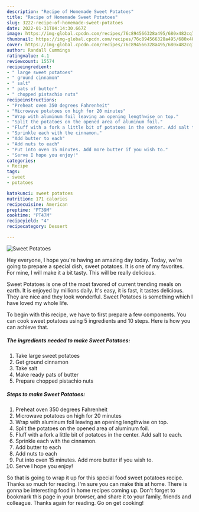 ```yaml
---
description: "Recipe of Homemade Sweet Potatoes"
title: "Recipe of Homemade Sweet Potatoes"
slug: 3222-recipe-of-homemade-sweet-potatoes
date: 2022-01-31T04:14:30.667Z
image: https://img-global.cpcdn.com/recipes/76c894566328a495/680x482cq70/sweet-potatoes-recipe-main-photo.jpg
thumbnail: https://img-global.cpcdn.com/recipes/76c894566328a495/680x482cq70/sweet-potatoes-recipe-main-photo.jpg
cover: https://img-global.cpcdn.com/recipes/76c894566328a495/680x482cq70/sweet-potatoes-recipe-main-photo.jpg
author: Randall Cummings
ratingvalue: 4.1
reviewcount: 15574
recipeingredient:
- " large sweet potatoes"
- " ground cinnamon"
- " salt"
- " pats of butter"
- " chopped pistachio nuts"
recipeinstructions:
- "Preheat oven 350 degrees Fahrenheit"
- "Microwave potatoes on high for 20 minutes"
- "Wrap with aluminum foil leaving an opening lengthwise on top."
- "Split the potatoes on the opened area of aluminum foil."
- "Fluff with a fork a little bit of potatoes in the center. Add salt to each."
- "Sprinkle each with the cinnamon."
- "Add butter to each"
- "Add nuts to each"
- "Put into oven 15 minutes. Add more butter if you wish to."
- "Serve I hope you enjoy!"
categories:
- Recipe
tags:
- sweet
- potatoes

katakunci: sweet potatoes 
nutrition: 171 calories
recipecuisine: American
preptime: "PT39M"
cooktime: "PT47M"
recipeyield: "4"
recipecategory: Dessert

---
```



![Sweet Potatoes](https://img-global.cpcdn.com/recipes/76c894566328a495/680x482cq70/sweet-potatoes-recipe-main-photo.jpg)

Hey everyone, I hope you're having an amazing day today. Today, we're going to prepare a special dish, sweet potatoes. It is one of my favorites. For mine, I will make it a bit tasty. This will be really delicious.

Sweet Potatoes is one of the most favored of current trending meals on earth. It is enjoyed by millions daily. It's easy, it is fast, it tastes delicious. They are nice and they look wonderful. Sweet Potatoes is something which I have loved my whole life.




To begin with this recipe, we have to first prepare a few components. You can cook sweet potatoes using 5 ingredients and 10 steps. Here is how you can achieve that.

<!--inarticleads1-->

##### The ingredients needed to make Sweet Potatoes:

1. Take  large sweet potatoes
1. Get  ground cinnamon
1. Take  salt
1. Make ready  pats of butter
1. Prepare  chopped pistachio nuts




<!--inarticleads2-->

##### Steps to make Sweet Potatoes:

1. Preheat oven 350 degrees Fahrenheit
1. Microwave potatoes on high for 20 minutes
1. Wrap with aluminum foil leaving an opening lengthwise on top.
1. Split the potatoes on the opened area of aluminum foil.
1. Fluff with a fork a little bit of potatoes in the center. Add salt to each.
1. Sprinkle each with the cinnamon.
1. Add butter to each
1. Add nuts to each
1. Put into oven 15 minutes. Add more butter if you wish to.
1. Serve I hope you enjoy!




So that is going to wrap it up for this special food sweet potatoes recipe. Thanks so much for reading. I'm sure you can make this at home. There is gonna be interesting food in home recipes coming up. Don't forget to bookmark this page in your browser, and share it to your family, friends and colleague. Thanks again for reading. Go on get cooking!
